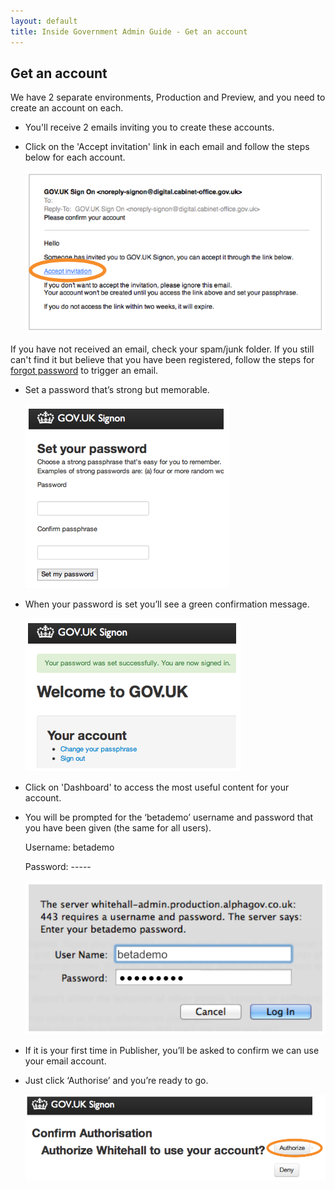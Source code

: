 ```yaml
---
layout: default
title: Inside Government Admin Guide - Get an account
---
```


## Get an account

We have 2 separate environments, Production and Preview, and you need to create an account on each.

* You'll receive 2 emails inviting you to create these accounts.
* Click on the 'Accept invitation' link in each email and follow the steps below for each account.

   ![Get an account](get-an-account.png)
   
If you have not received an email, check your spam/junk folder. If you still can't find it but believe that you have been registered, follow the steps for [forgot password](http://alphagov.github.io/inside-government-admin-guide/your-account/forgot-your-password.html) to trigger an email. 
   
* Set a password that’s strong but memorable.

   ![Get an account 2](get-an-account-2.png)

* When your password is set you’ll see a green confirmation message.

   ![Get an account 3](get-an-account-3.png)
   
* Click on 'Dashboard' to access the most useful content for your account. 
* You will be prompted for the ‘betademo’ username and password that you have been given (the same for all users).

   Username: betademo
   
   Password: -----

   ![Get an account 5](get-an-account-5.png)

* If it is your first time in Publisher, you’ll be asked to confirm we can use your email account. 
* Just click ‘Authorise’ and you’re ready to go.

   ![Get an account 6](get-an-account-6.png)
